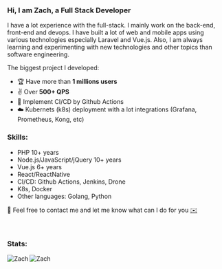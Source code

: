 ### Hi, I am Zach, a Full Stack Developer

I have a lot experience with the full-stack. I mainly work on the back-end, front-end and devops. I have built a lot of web and mobile apps using various technologies especially Laravel and Vue.js. Also, I am always learning and experimenting with new technologies and other topics than software engineering.
  
The biggest project I developed:  
- 🏆 Have more than **1 millions users**  
- ✌️ Over **500+ QPS**  
- 🔨 Implement CI/CD by Github Actions
- ☁️ Kubernets (k8s) deployment with a lot integrations (Grafana, Prometheus, Kong, etc)

### Skills:
- PHP 10+ years
- Node.js/JavaScript/jQuery 10+ years
- Vue.js 6+ years
- React/ReactNative
- CI/CD: Github Actions, Jenkins, Drone
- K8s, Docker
- Other languages: Golang, Python

💬 Feel free to contact me and let me know what can I do for you  [✉️](mailto:thrall.chen@gmail.com)

<br>

### Stats:

<p>
<img align="left" src="https://github-readme-stats.vercel.app/api?username=imdgr886&show_icons=true&locale=en&count_private=true&hide=stars" alt="Zach" />

<img align="left" src="https://github-readme-stats.vercel.app/api/top-langs?username=imdgr886&show_icons=true&locale=en&layout=compact" alt="Zach" />
</p>
